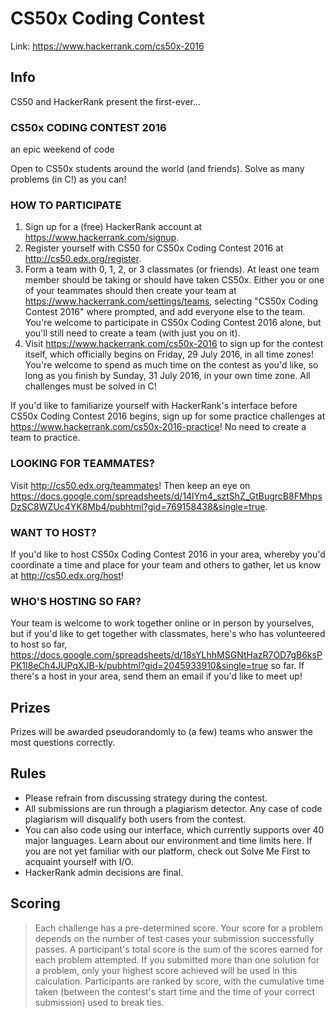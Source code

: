# CS50x Coding Contest 
Link: https://www.hackerrank.com/cs50x-2016 

 ## Info 

CS50 and HackerRank present the first-ever...

### CS50x CODING CONTEST 2016
an epic weekend of code

Open to CS50x students around the world (and friends). Solve as many problems (in C!) as you can!

### HOW TO PARTICIPATE

  1. Sign up for a (free) HackerRank account at https://www.hackerrank.com/signup.
  2. Register yourself with CS50 for CS50x Coding Contest 2016 at http://cs50.edx.org/register.
  3. Form a team with 0, 1, 2, or 3 classmates (or friends). At least one team member should be taking or should have taken CS50x. Either you or one of your teammates should then create your team at https://www.hackerrank.com/settings/teams, selecting "CS50x Coding Contest 2016" where prompted, and add everyone else to the team. You're welcome to participate in CS50x Coding Contest 2016 alone, but you'll still need to create a team (with just you on it).
  4. Visit https://www.hackerrank.com/cs50x-2016 to sign up for the contest itself, which officially begins on Friday, 29 July 2016, in all time zones! You're welcome to spend as much time on the contest as you'd like, so long as you finish by Sunday, 31 July 2016, in your own time zone. All challenges must be solved in C!

If you'd like to familiarize yourself with HackerRank's interface before CS50x Coding Contest 2016 begins, sign up for some practice challenges at https://www.hackerrank.com/cs50x-2016-practice! No need to create a team to practice.

### LOOKING FOR TEAMMATES?

Visit http://cs50.edx.org/teammates! Then keep an eye on https://docs.google.com/spreadsheets/d/14lYm4_sztShZ_GtBugrcB8FMhpsDzSC8WZUc4YK8Mb4/pubhtml?gid=769158438&single=true.

### WANT TO HOST?

If you'd like to host CS50x Coding Contest 2016 in your area, whereby you'd coordinate a time and place for your team and others to gather, let us know at http://cs50.edx.org/host!

### WHO'S HOSTING SO FAR?

Your team is welcome to work together online or in person by yourselves, but if you'd like to get together with classmates, here's who has volunteered to host so far, https://docs.google.com/spreadsheets/d/18sYLhhMSGNtHazR7OD7gB6ksPPK1I8eCh4JUPqXJB-k/pubhtml?gid=2045933910&single=true so far. If there's a host in your area, send them an email if you'd like to meet up!

 ## Prizes 

Prizes will be awarded pseudorandomly to (a few) teams who answer the most questions correctly.
 ## Rules

* Please refrain from discussing strategy during the contest.
* All submissions are run through a plagiarism detector. Any case of code plagiarism will disqualify both users from the contest.
* You can also code using our interface, which currently supports over 40 major languages. Learn about our environment and time limits here. If you are not yet familiar with our platform, check out Solve Me First to acquaint yourself with I/O.
* HackerRank admin decisions are final.

 ## Scoring 

>   Each challenge has a pre-determined score.
    Your score for a problem depends on the number of test cases your submission successfully passes.
    A participant's total score is the sum of the scores earned for each problem attempted. If you submitted more than one solution for a problem, only your highest score achieved will be used in this calculation.
    Participants are ranked by score, with the cumulative time taken (between the contest's start time and the time of your correct submission) used to break ties.

